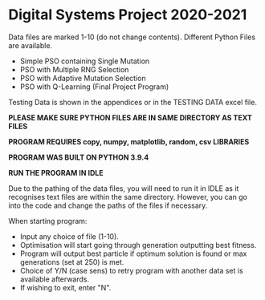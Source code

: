 # Digital Systems Project 2020-2021
Data files are marked 1-10 (do not change contents).
Different Python Files are available.
   - Simple PSO containing Single Mutation
   - PSO with Multiple RNG Selection
   - PSO with Adaptive Mutation Selection
   - PSO with Q-Learning (Final Project Program)

Testing Data is shown in the appendices or in the TESTING DATA excel file.

**PLEASE MAKE SURE PYTHON FILES ARE IN SAME DIRECTORY AS TEXT FILES**

**PROGRAM REQUIRES copy, numpy, matplotlib, random, csv LIBRARIES**

**PROGRAM WAS BUILT ON PYTHON 3.9.4**

**RUN THE PROGRAM IN IDLE**

Due to the pathing of the data files, you will need to run it in IDLE as it recognises text files
are within the same directory.
However, you can go into the code and change the paths of the files if necessary.

When starting program:
   - Input any choice of file (1-10).
   - Optimisation will start going through generation outputting best fitness.
   - Program will output best particle if optimum solution is found or max generations (set at 250) is met.
   - Choice of Y/N (case sens) to retry program with another data set is available afterwards.
   - If wishing to exit, enter "N".
